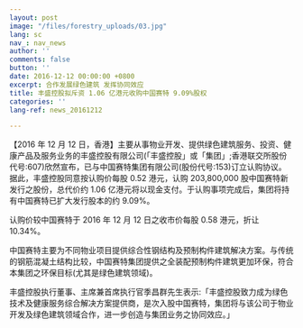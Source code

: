 ```yaml
---
layout: post
image: "/files/forestry_uploads/03.jpg"
lang: sc
nav_: nav_news
author: ''
comments: false
button: ''
date: 2016-12-12 00:00:00 +0800
excerpt: 合作发展绿色建筑 发挥协同效应
title: 丰盛控股拟斥资 1.06 亿港元收购中国赛特 9.09%股权
categories: ''
lang-ref: news_20161212

---
```

【2016 年 12 月 12 日，香港】主要从事物业开发、提供绿色建筑服务、投资、健康产品及服务业务的丰盛控股有限公司(「丰盛控股」或「集团」;香港联交所股份代号:607)欣然宣布，已与中国赛特集团有限公司(股份代号:153)订立认购协议。据此，丰盛控股同意按认购价每股 0.52 港元，认购 203,800,000 股中国赛特新发行之股份，总代价约 1.06 亿港元将以现金支付。于认购事项完成后，集团将持有中国赛特已扩大发行股本的约 9.09%。

认购价较中国赛特于 2016 年 12 月 12 日之收市价每股 0.58 港元，折让 10.34%。

中国赛特主要为不同物业项目提供综合性钢结构及预制构件建筑解决方案。与传统的钢筋混凝土结构比较，中国赛特集团提供之全装配预制构件建筑更加环保，符合本集团之环保目标(尤其是绿色建筑领域)。

丰盛控股执行董事、主席兼首席执行官季昌群先生表示:「丰盛控股致力成为绿色技术及健康服务综合解决方案提供商，是次入股中国赛特，集团将与该公司于物业开发及绿色建筑领域合作，进一步创造与集团业务之协同效应。」
